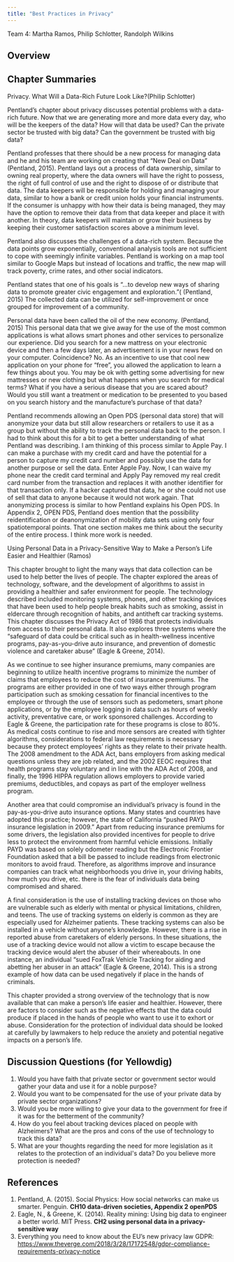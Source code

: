 ```yaml
---
title: "Best Practices in Privacy" 
--- 
```


Team 4: Martha Ramos, Philip Schlotter, Randolph Wilkins



## Overview 




## Chapter Summaries

Privacy. What Will a Data-Rich Future Look Like?(Philip Schlotter)

Pentland’s chapter about privacy discusses potential problems with a data-rich future.  Now that we are generating more and more data every day, who will be the keepers of the data? How will that data be used?  Can the private sector be trusted with big data? Can the government be trusted with big data?

Pentland professes that there should be a new process for managing data and he and his team are working on creating that “New Deal on Data” (Pentland, 2015).  Pentland lays out a process of data ownership, similar to owning real property, where the data owners will have the right to possess, the right of full control of use and the right to dispose of or distribute that data.  The data keepers will be responsible for holding and managing your data, similar to how a bank or credit union holds your financial instruments.  If the consumer is unhappy with how their data is being managed, they may have the option to remove their data from that data keeper and place it with another.  In theory, data keepers will maintain or grow their business by keeping their customer satisfaction scores above a minimum level.

Pentland also discusses the challenges of a data-rich system.  Because the data points grow exponentially, conventional analysis tools are not sufficient to cope with seemingly infinite variables.  Pentland is working on a map tool similar to Google Maps but instead of locations and traffic, the new map will track poverty, crime rates, and other social indicators.

Pentland states that one of his goals is “…to develop new ways of sharing data to promote greater civic engagement and exploration.”( (Pentland, 2015)  The collected data can be utilized for self-improvement or once grouped for improvement of a community.

Personal data have been called the oil of the new economy. (Pentland, 2015)  This personal data that we give away for the use of the most common applications is what allows smart phones and other services to personalize our experience.  Did you search for a new mattress on your electronic device and then a few days later, an advertisement is in your news feed on your computer.  Coincidence? No.  As an incentive to use that cool new application on your phone for “free”, you allowed the application to learn a few things about you.  You may be ok with getting some advertising for new mattresses or new clothing but what happens when you search for medical terms?  What if you have a serious disease that you are scared about?  Would you still want a treatment or medication to be presented to you based on you search history and the manufacture’s purchase of that data?

Pentland recommends allowing an Open PDS (personal data store) that will anonymize your data but still allow researchers or retailers to use it as a group but without the ability to track the personal data back to the person.  I had to think about this for a bit to get a better understanding of what Pentland was describing.  I am thinking of this process similar to Apple Pay.  I can make a purchase with my credit card and have the potential for a person to capture my credit card number and possibly use the data for another purpose or sell the data.  Enter Apple Pay.  Now, I can waive my phone near the credit card terminal and Apply Pay removed my real credit card number from the transaction and replaces it with another identifier for that transaction only.  If a hacker captured that data, he or she could not use of sell that data to anyone because it would not work again.  That anonymizing process is similar to how Pentland explains his Open PDS.  In Appendix 2, OPEN PDS, Pentland does mention that the possibility reidentification or deanonymization of mobility data sets using only four spatiotemporal points.  That one section makes me think about the security of the entire process.  I think more work is needed.

Using Personal Data in a Privacy-Sensitive Way to Make a Person’s Life Easier and Healthier (Ramos)

This chapter brought to light the many ways that data collection can be used to help better the lives of people. The chapter explored the areas of technology, software, and the development of algorithms to assist in providing a healthier and safer environment for people. The technology described included monitoring systems, phones, and other tracking devices that have been used to help people break habits such as smoking, assist in eldercare through recognition of habits, and antitheft car tracking systems. This chapter discusses the Privacy Act of 1986 that protects individuals from access to their personal data. It also explores three systems where the “safeguard of data could be critical such as in health-wellness incentive programs, pay-as-you-drive auto insurance, and prevention of domestic violence and caretaker abuse” (Eagle & Greene, 2014).

As we continue to see higher insurance premiums, many companies are beginning to utilize health incentive programs to minimize the number of claims that employees to reduce the cost of insurance premiums. The programs are either provided in one of two ways either through program participation such as smoking cessation for financial incentives to the employee or through the use of sensors such as pedometers, smart phone applications, or by the employee logging in data such as hours of weekly activity, preventative care, or work sponsored challenges. According to Eagle & Greene, the participation rate for these programs is close to 80%. As medical costs continue to rise and more sensors are created with tighter algorithms, considerations to federal law requirements is necessary because they protect employees’ rights as they relate to their private health. The 2008 amendment to the ADA Act, bans employers from asking medical questions unless they are job related, and the 2002 EEOC requires that health programs stay voluntary and in line with the ADA Act of 2008, and finally, the 1996 HIPPA regulation allows employers to provide varied premiums, deductibles, and copays as part of the employer wellness program.

Another area that could compromise an individual’s privacy is found in the pay-as-you-drive auto insurance options. Many states and countries have adopted this practice; however, the state of California “pushed PAYD insurance legislation in 2009.” Apart from reducing insurance premiums for some drivers, the legislation also provided incentives for people to drive less to protect the environment from harmful vehicle emissions. Initially PAYD was based on solely odometer reading but the Electronic Frontier Foundation asked that a bill be passed to include readings from electronic monitors to avoid fraud. Therefore, as algorithms improve and insurance companies can track what neighborhoods you drive in, your driving habits, how much you drive, etc. there is the fear of individuals data being compromised and shared. 

A final consideration is the use of installing tracking devices on those who are vulnerable such as elderly with mental or physical limitations, children, and teens. The use of tracking systems on elderly is common as they are especially used for Alzheimer patients. These tracking systems can also be installed in a vehicle without anyone’s knowledge. However, there is a rise in reported abuse from caretakers of elderly persons. In these situations, the use of a tracking device would not allow a victim to escape because the tracking device would alert the abuser of their whereabouts. In one instance, an individual “sued FoxTrak Vehicle Tracking for aiding and abetting her abuser in an attack” (Eagle & Greene, 2014). This is a strong example of how data can be used negatively if place in the hands of criminals.

This chapter provided a strong overview of the technology that is now available that can make a person’s life easier and healthier. However, there are factors to consider such as the negative effects that the data could produce if placed in the hands of people who want to use it to exhort or abuse. Consideration for the protection of individual data should be looked at carefully by lawmakers to help reduce the anxiety and potential negative impacts on a person’s life. 

## Discussion Questions (for Yellowdig)

1. Would you have faith that private sector or government sector would gather your data and use it for a noble purpose?
2. Would you want to be compensated for the use of your private data by private sector organizations?  
3. Would you be more willing to give your data to the government for free if it was for the betterment of the community?
4. How do you feel about tracking devices placed on people with Alzheimers? What are the pros and cons of the use of technology to track this data?
5. What are your thoughts regarding the need for more legislation as it relates to the protection of an individual's data? Do you believe more protection is needed?



## References

1.	Pentland, A. (2015). Social Physics: How social networks can make us smarter. Penguin. **CH10 data-driven societies, Appendix 2 openPDS**
2.	Eagle, N., & Greene, K. (2014). Reality mining: Using big data to engineer a better world. MIT Press. **CH2 using personal data in a privacy-sensitive way**
3.	Everything you need to know about the EU’s new privacy law GDPR: https://www.theverge.com/2018/3/28/17172548/gdpr-compliance-requirements-privacy-notice 
